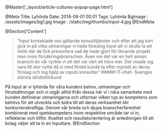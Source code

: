 @Master['_layout/article-cultures-popup-page.html']

@Meta
Title: Lyhörda
Date: 2014-08-01 00:01
Tags: Lyhörda
BgImage : /assets/images/bg1.jpg
Image : /static/img/thumbs/input-4.jpg
@EndMeta

@Section['Content']
>”Input kontaktade oss gällande konsulttjänster och efter att jag kort gick in på vilka utmaningar vi hade föreslog Input att vi skulle ta ett möte där de fick presentera vad de hade gjort för liknande projekt men inom försäkringsbranschen. Även om det var en helt annan bransch än vår tyckte vi att det var värt att höra mer. Det visade sig vara till stor nytta då vi med fördel kunde ta efter mycket av deras förslag och tog hjälp av inputs konsulter”
#####-IT-chef- Sveriges största idrottsförbund
 
På Input är vi lyhörda för våra kunders behov, utmaningar och förutsättningar och vi utgår alltid ifrån dessa när vi i nära samarbete med kunden definierar utmaningarna och utformar vilken typ av kompetens som behövs för att utveckla och bidra till att deras verksamhet blir konkurrenskraftiga. Genom vår breda och djupa branscherfarenhet kombinerat med spetskompetens inom respektive område tar vi in, reflekterar och tillför. Kvalitet och resultatorientering är anledningen till att bolag väljer att ta in en Inputtare.
@EndSection

